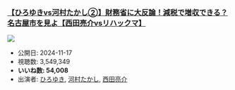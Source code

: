 ### [【ひろゆきvs河村たかし②】財務省に大反論！減税で増収できる？名古屋市を見よ【西田亮介vsリハックマ】](https://www.youtube.com/watch?v=MxSVlnm0qc4)
[![](https://img.youtube.com/vi/MxSVlnm0qc4/sddefault.jpg)](https://www.youtube.com/watch?v=MxSVlnm0qc4)
-   公開日: 2024-11-17
-   視聴数: 3,549,349
-   **いいね数: 54,008**
-   出演者: [ひろゆき](/rehacq_fan/people/ひろゆき "wikilink"), [河村たかし](/rehacq_fan/people/河村たかし "wikilink"), [西田亮介](/rehacq_fan/people/西田亮介 "wikilink")
